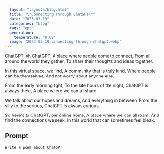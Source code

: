 ```yaml
---
  layout: "layouts/blog.html"
  title: "\"Connecting Through ChatGPT\""
  date: "2023-03-19"
  categories: "blog"
  tags: "gpt"
  generation: 
    temperature: "0.08"
  image: "2023-03-19-connecting-through-chatgpt.webp"
---
```

ChatGPT, oh ChatGPT,
A place where people come to connect,
From all around the world they gather,
To share their thoughts and ideas together.

In this virtual space, we find,
A community that is truly kind,
Where people can be themselves,
And not worry about anyone else.

From the early morning light,
To the late hours of the night,
ChatGPT is always there,
A place where we can all share.

We talk about our hopes and dreams,
And everything in between,
From the silly to the serious,
ChatGPT is always curious.

So here's to ChatGPT, our online home,
A place where we can all roam,
And find the connections we seek,
In this world that can sometimes feel bleak.


## Prompt
```markdown
Write a poem about ChatGPT
```
